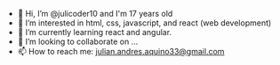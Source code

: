 - 👋 Hi, I’m @julicoder10 and I'm 17 years old
- 👀 I’m interested in html, css, javascript, and react (web development)
- 🌱 I’m currently learning react and angular.
- 💞️ I’m looking to collaborate on ...
- 📫 How to reach me: julian.andres.aquino33@gmail.com

<!---
julicoder10/julicoder10 is a ✨ special ✨ repository because its `README.md` (this file) appears on your GitHub profile.
You can click the Preview link to take a look at your changes.
--->
